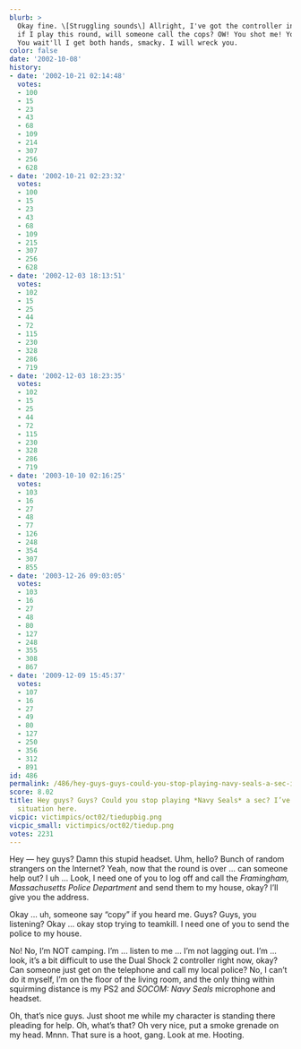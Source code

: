 ```yaml
---
blurb: >
  Okay fine. \[Struggling sounds\] Allright, I've got the controller in one hand,
  if I play this round, will someone call the cops? OW! You shot me! You sniping jerk.
  You wait'll I get both hands, smacky. I will wreck you.
color: false
date: '2002-10-08'
history:
- date: '2002-10-21 02:14:48'
  votes:
  - 100
  - 15
  - 23
  - 43
  - 68
  - 109
  - 214
  - 307
  - 256
  - 628
- date: '2002-10-21 02:23:32'
  votes:
  - 100
  - 15
  - 23
  - 43
  - 68
  - 109
  - 215
  - 307
  - 256
  - 628
- date: '2002-12-03 18:13:51'
  votes:
  - 102
  - 15
  - 25
  - 44
  - 72
  - 115
  - 230
  - 328
  - 286
  - 719
- date: '2002-12-03 18:23:35'
  votes:
  - 102
  - 15
  - 25
  - 44
  - 72
  - 115
  - 230
  - 328
  - 286
  - 719
- date: '2003-10-10 02:16:25'
  votes:
  - 103
  - 16
  - 27
  - 48
  - 77
  - 126
  - 248
  - 354
  - 307
  - 855
- date: '2003-12-26 09:03:05'
  votes:
  - 103
  - 16
  - 27
  - 48
  - 80
  - 127
  - 248
  - 355
  - 308
  - 867
- date: '2009-12-09 15:45:37'
  votes:
  - 107
  - 16
  - 27
  - 49
  - 80
  - 127
  - 250
  - 356
  - 312
  - 891
id: 486
permalink: /486/hey-guys-guys-could-you-stop-playing-navy-seals-a-sec-ive-got-kinda-a-situation-here/
score: 8.02
title: Hey guys? Guys? Could you stop playing *Navy Seals* a sec? I’ve got kinda a
  situation here.
vicpic: victimpics/oct02/tiedupbig.png
vicpic_small: victimpics/oct02/tiedup.png
votes: 2231
---
```


Hey — hey guys? Damn this stupid headset. Uhm, hello? Bunch of random
strangers on the Internet? Yeah, now that the round is over ... can
someone help out? I uh ... Look, I need one of you to log off and call
the *Framingham, Massachusetts Police Department* and send them to my
house, okay? I’ll give you the address.

Okay ... uh, someone say “copy” if you heard me. Guys? Guys, you
listening? Okay ... okay stop trying to teamkill. I need one of you to
send the police to my house.

No! No, I’m NOT camping. I’m ... listen to me ... I’m not lagging out.
I’m ... look, it’s a bit difficult to use the Dual Shock 2 controller
right now, okay? Can someone just get on the telephone and call my local
police? No, I can’t do it myself, I’m on the floor of the living room,
and the only thing within squirming distance is my PS2 and *SOCOM: Navy
Seals* microphone and headset.

Oh, that’s nice guys. Just shoot me while my character is standing there
pleading for help. Oh, what’s that? Oh very nice, put a smoke grenade on
my head. Mnnn. That sure is a hoot, gang. Look at me. Hooting.